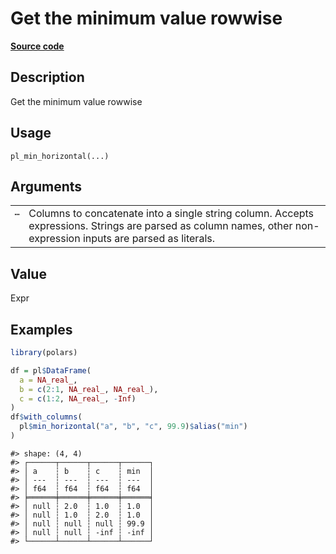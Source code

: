 

# Get the minimum value rowwise

[**Source code**](https://github.com/pola-rs/r-polars/tree/main/R/functions__lazy.R#L836)

## Description

Get the minimum value rowwise

## Usage

<pre><code class='language-R'>pl_min_horizontal(...)
</code></pre>

## Arguments

<table>
<tr>
<td style="white-space: nowrap; font-family: monospace; vertical-align: top">
<code id="pl_min_horizontal_:_...">…</code>
</td>
<td>
Columns to concatenate into a single string column. Accepts expressions.
Strings are parsed as column names, other non-expression inputs are
parsed as literals.
</td>
</tr>
</table>

## Value

Expr

## Examples

``` r
library(polars)

df = pl$DataFrame(
  a = NA_real_,
  b = c(2:1, NA_real_, NA_real_),
  c = c(1:2, NA_real_, -Inf)
)
df$with_columns(
  pl$min_horizontal("a", "b", "c", 99.9)$alias("min")
)
```

    #> shape: (4, 4)
    #> ┌──────┬──────┬──────┬──────┐
    #> │ a    ┆ b    ┆ c    ┆ min  │
    #> │ ---  ┆ ---  ┆ ---  ┆ ---  │
    #> │ f64  ┆ f64  ┆ f64  ┆ f64  │
    #> ╞══════╪══════╪══════╪══════╡
    #> │ null ┆ 2.0  ┆ 1.0  ┆ 1.0  │
    #> │ null ┆ 1.0  ┆ 2.0  ┆ 1.0  │
    #> │ null ┆ null ┆ null ┆ 99.9 │
    #> │ null ┆ null ┆ -inf ┆ -inf │
    #> └──────┴──────┴──────┴──────┘
